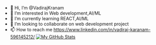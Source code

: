 - 👋 Hi, I’m @VadirajKranam
- 👀 I’m interested in Web development,AI/ML
- 🌱 I’m currently learning REACT,AI/ML
- 💞️ I’m looking to collaborate on web development project
- 📫 How to reach me https://www.linkedin.com/in/vadiraj-karanam-596145212/
[![My GitHub Stats](https://github-readme-stats.vercel.app/api/?username=VadirajKranam&count_private=true&theme=tokyonight&showicons=true)]()
